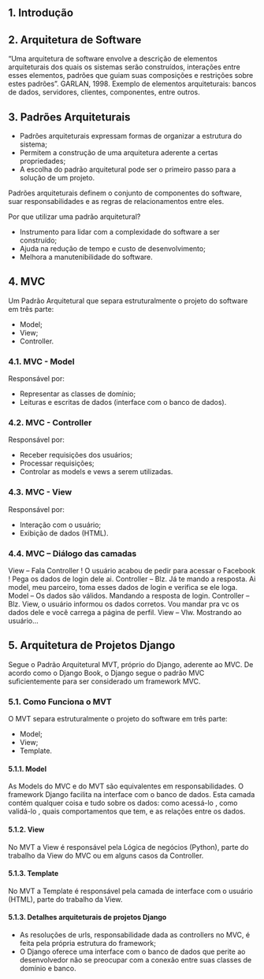 ## 1. Introdução

## 2. Arquitetura de Software
“Uma arquitetura de software envolve a descrição de elementos arquiteturais dos quais os sistemas serão construídos, interações entre esses elementos, padrões que guiam suas composições e restrições sobre estes padrões”. GARLAN, 1998.
Exemplo de elementos arquiteturais: bancos de dados, servidores, clientes, componentes, entre outros.

## 3. Padrões Arquiteturais
* Padrões arquiteturais expressam formas de organizar a estrutura do sistema;
* Permitem a construção de uma arquitetura aderente a certas propriedades;
* A escolha do padrão arquitetural pode ser o primeiro passo para a solução de um projeto.

Padrões arquiteturais definem o conjunto de componentes do software, suar responsabilidades e as regras de relacionamentos entre eles.

Por que utilizar uma padrão arquitetural?
* Instrumento para lidar com a complexidade do software a ser construído;
* Ajuda na redução de tempo e custo de desenvolvimento;
* Melhora a manutenibilidade do software.

## 4. MVC

Um Padrão Arquitetural que separa estruturalmente o projeto do software em três parte:

* Model;
* View;
* Controller.

### 4.1. MVC - Model

Responsável por:
* Representar as classes de domínio;
* Leituras e escritas de dados (interface com o banco de dados).

### 4.2. MVC - Controller

Responsável por:
* Receber requisições dos usuários;
* Processar requisições;
* Controlar as models e vews a serem utilizadas.

### 4.3. MVC - View

Responsável por:
* Interação com o usuário;
* Exibição de dados (HTML).

### 4.4. MVC – Diálogo das camadas

View – Fala Controller ! O usuário acabou de pedir para acessar o Facebook ! Pega os dados de login dele ai.
Controller – Blz. Já te mando a resposta. Ai model, meu parceiro, toma esses dados de login e verifica se ele loga.
Model – Os dados são válidos. Mandando a resposta de login.
Controller – Blz. View, o usuário informou os dados corretos. Vou mandar pra vc os dados dele e você carrega a página de perfil.
View – Vlw. Mostrando ao usuário…

## 5. Arquitetura de Projetos Django

Segue o Padrão Arquitetural MVT, próprio do Django, aderente ao MVC.
De acordo como o Django Book, o Django segue o padrão MVC suficientemente para ser considerado um framework MVC.

### 5.1. Como Funciona o MVT
O MVT separa estruturalmente o projeto do software em três parte:
* Model;
* View;
* Template.

#### 5.1.1. Model
As Models do MVC e do MVT são equivalentes em responsabilidades.
O framework Django facilita na interface com o banco de dados.
Esta camada contém qualquer coisa e tudo sobre os dados: como acessá-lo , como validá-lo , quais comportamentos que tem, e as relações entre os dados.

#### 5.1.2. View
No MVT a View é responsável pela Lógica de negócios (Python), parte do trabalho da View do MVC ou em alguns casos da Controller.

#### 5.1.3. Template
No MVT a Template é responsável pela camada de interface com o usuário (HTML), parte do trabalho da View.

#### 5.1.3. Detalhes arquiteturais de projetos Django
* As resoluções de urls, responsabilidade dada as controllers no MVC, é feita pela própria estrutura do framework;
* O Django oferece uma interface com o banco de dados que perite ao desenvolvedor não se preocupar com a conexão entre suas classes de domínio e banco.   

